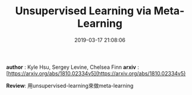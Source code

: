 ﻿---
title: Unsupervised Learning via Meta-Learning
tags:
  - Meta-Learning
  - Unsupervised Learning
categories:
  - Paper Notes
mathjax: false
date: 2019-03-17 21:08:06
---

**author** : Kyle Hsu, Sergey Levine, Chelsea Finn
**arxiv** : [https://arxiv.org/abs/1810.02334v5](https://arxiv.org/abs/1810.02334v5)

**Review**:
用unsupervised-learning來做meta-learning
